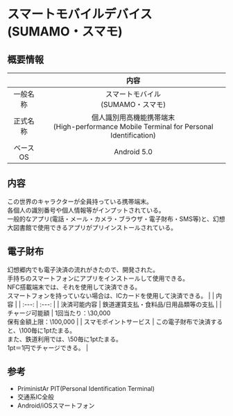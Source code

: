 # スマートモバイルデバイス(SUMAMO・スマモ)

## 概要情報
 | | 内容 |
 | :---: | :---: |
 | 一般名称 | スマートモバイル<br />(SUMAMO・スマモ) |
 | 正式名称 | 個人識別用高機能携帯端末<br />(High-performance Mobile Terminal for Personal Identification) |
 | ベースOS | Android 5.0 |

## 内容
この世界のキャラクターが全員持っている携帯端末。<br />
各個人の識別番号や個人情報等がインプットされている。<br />
一般的なアプリ(電話・メール・カメラ・ブラウザ・電子財布・SMS等)と、幻想大図書館で使用できるアプリがプリインストールされている。

## 電子財布
幻想郷内でも電子決済の流れがきたので、開発された。<br />
手持ちのスマートフォンにアプリをインストールして使用できる。<br />
NFC搭載端末では、それを使用して決済できる。<br />
スマートフォンを持っていない場合は、ICカードを使用して決済できる。
 | | 内容 |
 | :---: | :---: |
 | 決済可能内容 | 鉄道運賃支払・食料品/日用品類等の支払 |
 | チャージ可能額 | 1回当たり：\30,000<br />保有金額上限：\100,000 |
 | スマモポイントサービス | この電子財布で決済すると、\100毎に1ptたまる。<br />また、鉄道利用では、\50毎に1ptたまる。<br />1pt＝1円でチャージできる。 |

## 参考
- PriministAr PIT(Personal Identification Terminal)
- 交通系IC全般
- Android/iOSスマートフォン
